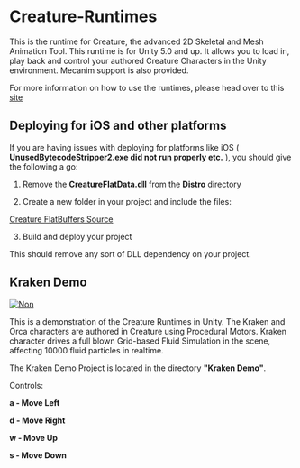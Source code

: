 # Creature-Runtimes

This is the runtime for Creature, the advanced 2D Skeletal and Mesh Animation Tool. This runtime is for Unity 5.0 and up. It allows you to load in, play back and control your authored Creature Characters in the Unity environment. Mecanim support is also provided.

For more information on how to use the runtimes, please head over to this [site](http://www.kestrelmoon.com/creaturedocs/Game_Engine_Runtimes_And_Integration/Runtimes_Introduction.html)

## Deploying for iOS and other platforms
If you are having issues with deploying for platforms like iOS ( **UnusedBytecodeStripper2.exe did not run properly etc.** ), you should give the following a go:

1) Remove the **CreatureFlatData.dll** from the **Distro** directory

2) Create a new folder in your project and include the files:

[Creature FlatBuffers Source](https://github.com/kestrelm/Creature_Unity/tree/master/FlatBuffersCSharp)

3) Build and deploy your project

This should remove any sort of DLL dependency on your project.

## Kraken Demo

[![Non](http://www.kestrelmoon.com/creature/img/kraken.png)](http://youtu.be/Ca6lRx0_fF8)

This is a demonstration of the Creature Runtimes in Unity. The Kraken and Orca characters are authored in Creature using Procedural Motors.
Kraken character drives a full blown Grid-based Fluid Simulation in 
the scene,  affecting 10000 fluid particles in realtime.

The Kraken Demo Project is located in the directory **"Kraken Demo"**.

Controls:

**a - Move Left**

**d - Move Right**

**w - Move Up**

**s - Move Down**

